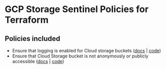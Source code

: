 # GCP Storage Sentinel Policies for Terraform

## Policies included

-  Ensure that logging is enabled for Cloud storage buckets ([docs](https://github.com/rclark/policy-library-gcp-storage-terraform-policies/blob/main/docs/policies/bucket-logging-is-enabled.md) | [code](https://github.com/rclark/policy-library-gcp-storage-terraform-policies/blob/main/policies/bucket-logging-is-enabled/bucket-logging-is-enabled.sentinel))
-  Ensure that Cloud Storage bucket is not anonymously or publicly accessible ([docs](https://github.com/rclark/policy-library-gcp-storage-terraform-policies/blob/main/docs/policies/deny-anonymous-or-public-bucket-access.md) | [code](https://github.com/rclark/policy-library-gcp-storage-terraform-policies/blob/main/policies/deny-anonymous-or-public-bucket-access/deny-anonymous-or-public-bucket-access.sentinel))